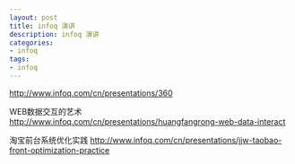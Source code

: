 ```yaml
---
layout: post
title: infoq 演讲
description: infoq 演讲
categories:
- infoq
tags:
- infoq
---
```


http://www.infoq.com/cn/presentations/360

WEB数据交互的艺术
http://www.infoq.com/cn/presentations/huangfangrong-web-data-interact


淘宝前台系统优化实践
http://www.infoq.com/cn/presentations/jjw-taobao-front-optimization-practice